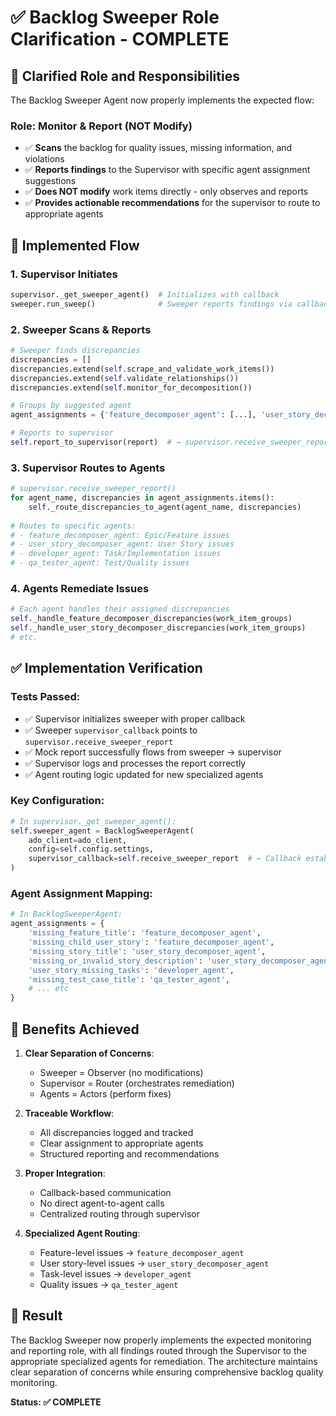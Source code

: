 # ✅ Backlog Sweeper Role Clarification - COMPLETE

## 🎯 Clarified Role and Responsibilities

The Backlog Sweeper Agent now properly implements the expected flow:

### **Role**: Monitor & Report (NOT Modify)
- ✅ **Scans** the backlog for quality issues, missing information, and violations
- ✅ **Reports findings** to the Supervisor with specific agent assignment suggestions  
- ✅ **Does NOT modify** work items directly - only observes and reports
- ✅ **Provides actionable recommendations** for the supervisor to route to appropriate agents

## 🔄 Implemented Flow

### 1. **Supervisor Initiates** 
```python
supervisor._get_sweeper_agent()  # Initializes with callback
sweeper.run_sweep()              # Sweeper reports findings via callback
```

### 2. **Sweeper Scans & Reports**
```python
# Sweeper finds discrepancies
discrepancies = []
discrepancies.extend(self.scrape_and_validate_work_items())
discrepancies.extend(self.validate_relationships()) 
discrepancies.extend(self.monitor_for_decomposition())

# Groups by suggested agent
agent_assignments = {'feature_decomposer_agent': [...], 'user_story_decomposer_agent': [...]}

# Reports to supervisor
self.report_to_supervisor(report)  # → supervisor.receive_sweeper_report()
```

### 3. **Supervisor Routes to Agents**
```python
# supervisor.receive_sweeper_report()
for agent_name, discrepancies in agent_assignments.items():
    self._route_discrepancies_to_agent(agent_name, discrepancies)
    
# Routes to specific agents:
# - feature_decomposer_agent: Epic/Feature issues
# - user_story_decomposer_agent: User Story issues  
# - developer_agent: Task/Implementation issues
# - qa_tester_agent: Test/Quality issues
```

### 4. **Agents Remediate Issues**
```python
# Each agent handles their assigned discrepancies
self._handle_feature_decomposer_discrepancies(work_item_groups)
self._handle_user_story_decomposer_discrepancies(work_item_groups) 
# etc.
```

## ✅ Implementation Verification

### **Tests Passed:**
- ✅ Supervisor initializes sweeper with proper callback
- ✅ Sweeper `supervisor_callback` points to `supervisor.receive_sweeper_report`
- ✅ Mock report successfully flows from sweeper → supervisor
- ✅ Supervisor logs and processes the report correctly
- ✅ Agent routing logic updated for new specialized agents

### **Key Configuration:**
```python
# In supervisor._get_sweeper_agent():
self.sweeper_agent = BacklogSweeperAgent(
    ado_client=ado_client, 
    config=self.config.settings,
    supervisor_callback=self.receive_sweeper_report  # ← Callback established
)
```

### **Agent Assignment Mapping:**
```python
# In BacklogSweeperAgent:
agent_assignments = {
    'missing_feature_title': 'feature_decomposer_agent',
    'missing_child_user_story': 'feature_decomposer_agent', 
    'missing_story_title': 'user_story_decomposer_agent',
    'missing_or_invalid_story_description': 'user_story_decomposer_agent',
    'user_story_missing_tasks': 'developer_agent',
    'missing_test_case_title': 'qa_tester_agent',
    # ... etc
}
```

## 🎯 Benefits Achieved

1. **Clear Separation of Concerns**: 
   - Sweeper = Observer (no modifications)
   - Supervisor = Router (orchestrates remediation)
   - Agents = Actors (perform fixes)

2. **Traceable Workflow**:
   - All discrepancies logged and tracked
   - Clear assignment to appropriate agents
   - Structured reporting and recommendations

3. **Proper Integration**: 
   - Callback-based communication
   - No direct agent-to-agent calls
   - Centralized routing through supervisor

4. **Specialized Agent Routing**:
   - Feature-level issues → `feature_decomposer_agent`  
   - User story-level issues → `user_story_decomposer_agent`
   - Task-level issues → `developer_agent`
   - Quality issues → `qa_tester_agent`

## 🚀 Result

The Backlog Sweeper now properly implements the expected monitoring and reporting role, with all findings routed through the Supervisor to the appropriate specialized agents for remediation. The architecture maintains clear separation of concerns while ensuring comprehensive backlog quality monitoring.

**Status: ✅ COMPLETE**
